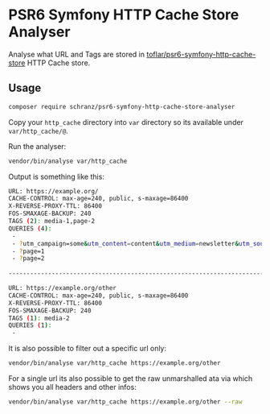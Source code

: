 # PSR6 Symfony HTTP Cache Store Analyser

Analyse what URL and Tags are stored in [toflar/psr6-symfony-http-cache-store](https://github.com/toflar/psr6-symfony-http-cache-store) HTTP Cache store.

## Usage

```bash
composer require schranz/psr6-symfony-http-cache-store-analyser
```

Copy your `http_cache` directory into `var` directory so its available under `var/http_cache/@`.

Run the analyser:

```bash
vendor/bin/analyse var/http_cache
```

Output is something like this:

```bash
URL: https://example.org/
CACHE-CONTROL: max-age=240, public, s-maxage=86400
X-REVERSE-PROXY-TTL: 86400
FOS-SMAXAGE-BACKUP: 240
TAGS (2): media-1,page-2
QUERIES (4):
 -
 - ?utm_campaign=some&utm_content=content&utm_medium=newsletter&utm_source=anysource
 - ?page=1
 - ?page=2
 
------------------------------------------------------------------------------------------------

URL: https://example.org/other
CACHE-CONTROL: max-age=240, public, s-maxage=86400
X-REVERSE-PROXY-TTL: 86400
FOS-SMAXAGE-BACKUP: 240
TAGS (1): media-2
QUERIES (1):
 -

```

It is also possible to filter out a specific url only:

```bash
vendor/bin/analyse var/http_cache https://example.org/other
```

For a single url its also possible to get the raw unmarshalled ata via
which shows you all headers and other infos:

```bash
vendor/bin/analyse var/http_cache https://example.org/other --raw
```
